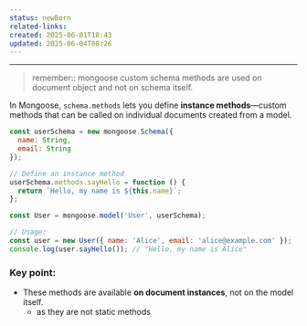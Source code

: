 ```yaml
---
status: newBorn
related-links: 
created: 2025-06-01T18:43
updated: 2025-06-04T08:26
---
```

---

> remember:: mongoose custom schema methods are used on document object and not on schema itself. 

In Mongoose, `schema.methods` lets you define **instance methods**—custom methods that can be called on individual documents created from a model.

```js
const userSchema = new mongoose.Schema({
  name: String,
  email: String
});

// Define an instance method
userSchema.methods.sayHello = function () {
  return `Hello, my name is ${this.name}`;
};

const User = mongoose.model('User', userSchema);

// Usage:
const user = new User({ name: 'Alice', email: 'alice@example.com' });
console.log(user.sayHello()); // "Hello, my name is Alice"
```

### Key point:

- These methods are available **on document instances**, not on the model itself.
	- as they are not static methods
